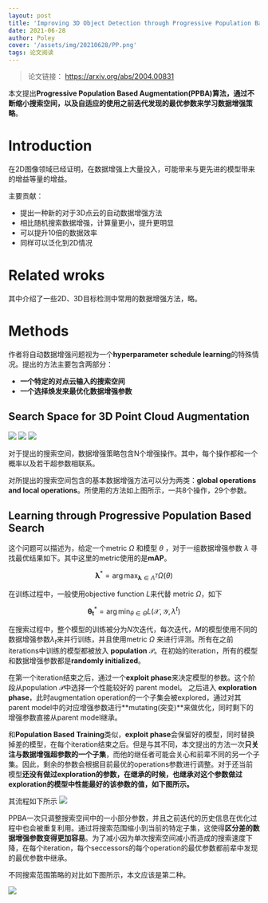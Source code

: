 ```yaml
---
layout: post
title: 'Improving 3D Object Detection through Progressive Population Based Augmentation'
date: 2021-06-28
author: Poley
cover: '/assets/img/20210628/PP.png'
tags: 论文阅读
---
```


> 论文链接： https://arxiv.org/abs/2004.00831

本文提出**Progressive Population Based Augmentation(PPBA)**算法，通过不断缩小搜索空间，以及自适应的使用之前迭代发现的最优参数来**学习数据增强策略**。

# Introduction
在2D图像领域已经证明，在数据增强上大量投入，可能带来与更先进的模型带来的增益等量的增益。

主要贡献：
+ 提出一种新的对于3D点云的自动数据增强方法
+ 相比随机搜索数据增强，计算量更小，提升更明显
+ 可以提升10倍的数据效率
+ 同样可以泛化到2D情况

# Related wroks
其中介绍了一些2D、3D目标检测中常用的数据增强方法，略。

# Methods

作者将自动数据增强问题视为一个**hyperparameter schedule learning**的特殊情况。提出的方法主要包含两部分：
+ **一个特定的对点云输入的搜索空间**
+ **一个选择焕发来最优化数据增强参数**

## Search Space for 3D Point Cloud Augmentation

![](/assets/img/20210628/PPF1.png)
![](/assets/img/20210628/PPT7.png)
![](/assets/img/20210628/PPT8.png)

对于提出的搜索空间，数据增强策略包含N个增强操作。其中，每个操作都和一个概率以及若干超参数相联系。

对所提出的搜索空间包含的基本数据增强方法可以分为两类：**global operations and local operations**。所使用的方法如上图所示，一共8个操作，29个参数。

## Learning through Progressive Population Based Search

这个问题可以描述为，给定一个metric $\Omega$ 和模型 $\theta$ ，对于一组数据增强参数 $\lambda$ 寻找最优结果如下。其中这里的metric使用的是**mAP**。

$$
\begin{equation}
\boldsymbol{\lambda}^{*}=\arg \max _{\boldsymbol{\lambda} \in \Lambda^{T}} \Omega(\theta)
\end{equation}
$$

在训练过程中，一般使用objective function $L$来代替 metric $\Omega$，如下

$$
\begin{equation}
\boldsymbol{\theta}_{\boldsymbol{t}}^{*}=\arg \min _{\theta \in \Theta} L\left(\mathcal{X}, \mathcal{Y}, \lambda^{t}\right)
\end{equation}
$$

在搜索过程中，整个模型的训练被分为$N$次迭代，每次迭代，$M$的模型使用不同的数据增强参数$\lambda_t$来并行训练，并且使用metric $\Omega$ 来进行评测。所有在之前iterations中训练的模型都被放入 **population** $\mathcal{P}$。在初始的iteration，所有的模型和数据增强参数都是**randomly initialized**。

在第一个iteration结束之后，通过一个**exploit phase**来决定模型的参数。这个阶段从population $\mathcal{P}$中选择一个性能较好的 parent model。 之后进入 **exploration phase**，此时augmentation operation的一个子集会被explored，通过对其parent model中的对应增强参数进行**mutating(突变)**来做优化，同时剩下的增强参数直接从parent model继承。

和**Population Based Training**类似，**exploit phase**会保留好的模型，同时替换掉差的模型，在每个iteration结束之后。但是与其不同，本文提出的方法一次**只关注与数据增强超参数的一个子集**，而他的继任者可能会关心和前辈不同的另一个子集。因此，剩余的参数会根据目前最优的operations参数进行调整。对于还当前模型**还没有做过exploration的参数，在继承的时候，也继承对这个参数做过exploration的模型中性能最好的该参数的值，如下图所示。**

其流程如下所示
![](/assets/img/20210628/PPF2.png)

PPBA一次只调整搜索空间中的一小部分参数，并且之前迭代的历史信息在优化过程中也会被重复利用。通过将搜索范围缩小到当前的特定子集，这使得**区分差的数据增强参数变得更加容易**。为了减小因为单次搜索空间减小而造成的搜索速度下降，在每个iteration，每个seccessors的每个operation的最优参数都前辈中发现的最优参数中继承。

不同搜索范围策略的对比如下图所示，本文应该是第二种。

![](/assets/img/20210628/PPF3.png)
